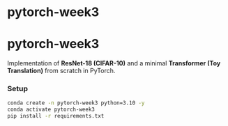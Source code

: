 # pytorch-week3
# pytorch-week3

Implementation of **ResNet-18 (CIFAR-10)** and a minimal **Transformer (Toy Translation)** from scratch in PyTorch.

### Setup
```bash
conda create -n pytorch-week3 python=3.10 -y
conda activate pytorch-week3
pip install -r requirements.txt
